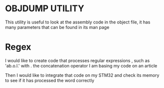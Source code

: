# OBJDUMP UTILITY

This utility is useful to look at the assembly code in the object file, it has many parameters that can be found in its man page

# Regex

I would like to create code that processes regular expressions , such as 'ab.o.l.' with . the concatenation operator 
I am basing my code on an article

Then I would like to integrate that code on my STM32 and check its memory to see if it has processed the word correctly

